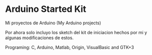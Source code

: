 # Arduino Started Kit
Mi proyectos de Arduino (My Arduino projects)

Por ahora solo incluyo los sketch del kit de iniciacion hechos por mi y algunas modificaciones de estos.


Programing: C, Arduino, Matlab, Origin, VisualBasic and GTK+3
